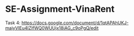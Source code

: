 # SE-Assignment-VinaRent
 
Task 4: https://docs.google.com/document/d/1qtAPAhUKJ-majyVIEu4IZIfWQ0WUUjx18iAG_c9oPgQ/edit
